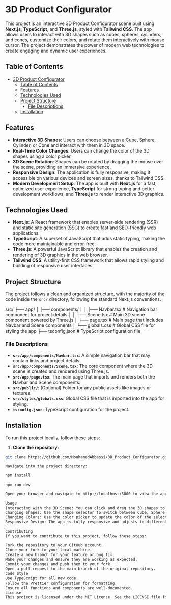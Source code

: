 # 3D Product Configurator

This project is an interactive 3D Product Configurator scene built using **Next.js**, **TypeScript**, and **Three.js**, styled with **Tailwind CSS**. The app allows users to interact with 3D shapes such as cubes, spheres, cylinders, and cones, customize their colors, and rotate them interactively with mouse cursor. The project demonstrates the power of modern web technologies to create engaging and dynamic user experiences.

## Table of Contents

- [3D Product Configurator](#3d-product-configurator)
  - [Table of Contents](#table-of-contents)
  - [Features](#features)
  - [Technologies Used](#technologies-used)
  - [Project Structure](#project-structure)
    - [File Descriptions](#file-descriptions)
  - [Installation](#installation)

## Features

- **Interactive 3D Shapes**: Users can choose between a Cube, Sphere, Cylinder, or Cone and interact with them in 3D space.
- **Real-Time Color Changes**: Users can change the color of the 3D shapes using a color picker.
- **3D Scene Rotation**: Shapes can be rotated by dragging the mouse over the scene, providing an immersive experience.
- **Responsive Design**: The application is fully responsive, making it accessible on various devices and screen sizes, thanks to Tailwind CSS.
- **Modern Development Setup**: The app is built with **Next.js** for a fast, optimized user experience, **TypeScript** for strong typing and better development workflows, and **Three.js** to render interactive 3D graphics.

## Technologies Used

- **Next.js**: A React framework that enables server-side rendering (SSR) and static site generation (SSG) to create fast and SEO-friendly web applications.
- **TypeScript**: A superset of JavaScript that adds static typing, making the code more maintainable and error-free.
- **Three.js**: A powerful JavaScript library that enables the creation and rendering of 3D graphics in the web browser.
- **Tailwind CSS**: A utility-first CSS framework that allows rapid styling and building of responsive user interfaces.

## Project Structure

The project follows a clean and organized structure, with the majority of the code inside the `src/` directory, following the standard Next.js conventions.

src/ ├── app/ │ ├── components/ │ │ ├── Navbar.tsx # Navigation bar component for project details │ │ └── Scene.tsx # Main 3D scene component powered by Three.js │ ├── page.tsx # Main page that includes Navbar and Scene components │ └── globals.css # Global CSS file for styling the app ├── tsconfig.json # TypeScript configuration file

### File Descriptions

- **`src/app/components/Navbar.tsx`**: A simple navigation bar that may contain links and project details.
- **`src/app/components/Scene.tsx`**: The core component where the 3D scene is created and rendered using Three.js.
- **`src/app/page.tsx`**: The main page that imports and renders both the Navbar and Scene components.
- **`src/public/`**: (Optional) Folder for any public assets like images or textures.
- **`src/styles/globals.css`**: Global CSS file that is imported into the app for styling.
- **`tsconfig.json`**: TypeScript configuration for the project.

## Installation

To run this project locally, follow these steps:

1. **Clone the repository:**

```bash
git clone https://github.com/MouhamedAbbassi/3D_Product_Configurator.git

Navigate into the project directory:

npm install

npm run dev

Open your browser and navigate to http://localhost:3000 to view the app.

Usage
Interacting with the 3D Scene: You can click and drag the 3D shapes to rotate them in space. This provides an interactive experience where users can explore the objects from all angles.
Changing Shapes: Use the shape selector to switch between Cube, Sphere, Cylinder, and Cone. The selected shape will be rendered in the scene.
Changing Colors: Use the color picker to update the color of the selected shape in real-time.
Responsive Design: The app is fully responsive and adjusts to different screen sizes, providing a seamless experience across devices.

Contributing
If you want to contribute to this project, follow these steps:

Fork the repository to your GitHub account.
Clone your fork to your local machine.
Create a new branch for your feature or bug fix.
Make your changes and ensure they are working as expected.
Commit your changes and push them to your fork.
Open a pull request to the main branch of the original repository.
Code Style
Use TypeScript for all new code.
Follow the Prettier configuration for formatting.
Ensure all functions and components are well-documented.
License
This project is licensed under the MIT License. See the LICENSE file for more information.
 
